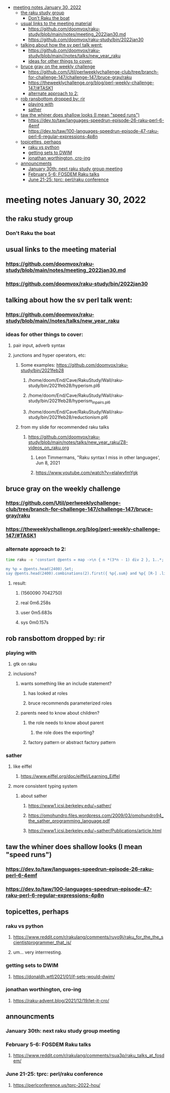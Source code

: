 - [meeting notes January 30, 2022](#org532aaf7)
  - [the raku study group](#org550cdc3)
    - [Don't Raku the boat](#org2fd6b01)
  - [usual links to the meeting material](#orgfd0b909)
    - [<https://github.com/doomvox/raku-study/blob/main/notes/meeting_2022jan30.md>](#orgc25fec7)
    - [<https://github.com/doomvox/raku-study/bin/2022jan30>](#orgab98376)
  - [talking about how the sv perl talk went:](#org424ff9e)
    - [<https://github.com/doomvox/raku-study/blob/main//notes/talks/new_year_raku>](#orgd8528fd)
    - [ideas for other things to cover:](#orgf3971ec)
  - [bruce gray on the weekly challenge](#org5fca182)
    - [<https://github.com/Util/perlweeklychallenge-club/tree/branch-for-challenge-147/challenge-147/bruce-gray/raku>](#orgfda5e69)
    - [<https://theweeklychallenge.org/blog/perl-weekly-challenge-147/#TASK1>](#org4607e1d)
    - [alternate approach to 2:](#org269dfb1)
  - [rob ransbottom dropped by: rir](#org483fdca)
    - [playing with](#orgd8e4ed4)
    - [sather](#org82ce77e)
  - [taw the whiner does shallow looks (I mean "speed runs")](#org0a2f255)
    - [<https://dev.to/taw/languages-speedrun-episode-26-raku-perl-6-4emf>](#org3a07b81)
    - [<https://dev.to/taw/100-languages-speedrun-episode-47-raku-perl-6-regular-expressions-4p8n>](#org70d5d4e)
  - [topicettes, perhaps](#orga8736b8)
    - [raku vs python](#org18aa85a)
    - [getting sets to DWIM](#org4be9708)
    - [jonathan worthington, cro-ing](#org737a36a)
  - [announcments](#orgf2128d3)
    - [January 30th: next raku study group meeting](#orgf78059b)
    - [February 5-6: FOSDEM Raku talks](#orgbe4b367)
    - [June 21-25: tprc: perl/raku conference](#org4dca217)


<a id="org532aaf7"></a>

# meeting notes January 30, 2022


<a id="org550cdc3"></a>

## the raku study group


<a id="org2fd6b01"></a>

### Don't Raku the boat


<a id="orgfd0b909"></a>

## usual links to the meeting material


<a id="orgc25fec7"></a>

### <https://github.com/doomvox/raku-study/blob/main/notes/meeting_2022jan30.md>


<a id="orgab98376"></a>

### <https://github.com/doomvox/raku-study/bin/2022jan30>


<a id="org424ff9e"></a>

## talking about how the sv perl talk went:


<a id="orgd8528fd"></a>

### <https://github.com/doomvox/raku-study/blob/main//notes/talks/new_year_raku>


<a id="orgf3971ec"></a>

### ideas for other things to cover:

1.  pair input, adverb syntax

2.  junctions and hyper operators, etc:

    1.  Some examples: <https://github.com/doomvox/raku-study/bin/2021feb28>
    
        1.  /home/doom/End/Cave/RakuStudy/Wall/raku-study/bin/2021feb28/hyperism.pl6
        
        2.  /home/doom/End/Cave/RakuStudy/Wall/raku-study/bin/2021feb28/hyperism<sub>in</sub><sub>pairs.pl6</sub>
        
        3.  /home/doom/End/Cave/RakuStudy/Wall/raku-study/bin/2021feb28/reductionism.pl6
    
    2.  from my slide for recommended raku talks
    
        1.  <https://github.com/doomvox/raku-study/blob/main/notes/talks/new_year_raku/Z8-videos_on_raku.org>
        
            1.  Leon Timmermans, "Raku syntax I miss in other languages', Jun 8, 2021
            
            2.  <https://www.youtube.com/watch?v=elalwvfmYgk>


<a id="org5fca182"></a>

## bruce gray on the weekly challenge


<a id="orgfda5e69"></a>

### <https://github.com/Util/perlweeklychallenge-club/tree/branch-for-challenge-147/challenge-147/bruce-gray/raku>


<a id="org4607e1d"></a>

### <https://theweeklychallenge.org/blog/perl-weekly-challenge-147/#TASK1>


<a id="org269dfb1"></a>

### alternate approach to 2:

```sh
time raku -e 'constant @pents = map ->\n { n *(3*n - 1) div 2 }, 1..*;

my %p = @pents.head(2400).Set;
say @pents.head(2400).combinations(2).first({ %p{.sum} and %p{ [R-] .list } });'
```

1.  result:

    1.  (1560090 7042750)
    
    2.  real 0m6.258s
    
    3.  user 0m5.683s
    
    4.  sys 0m0.157s


<a id="org483fdca"></a>

## rob ransbottom dropped by: rir


<a id="orgd8e4ed4"></a>

### playing with

1.  gtk on raku

2.  inclusions?

    1.  wants something like an include statement?
    
        1.  has looked at roles
        
        2.  bruce recommends parameterized roles
    
    2.  parents need to know about children?
    
        1.  the role needs to know about parent
        
            1.  the role does the exporting?
        
        2.  factory pattern or abstract factory pattern


<a id="org82ce77e"></a>

### sather

1.  like eiffel

    1.  <https://www.eiffel.org/doc/eiffel/Learning_Eiffel>

2.  more consistent typing system

    1.  about sather
    
        1.  <https://www1.icsi.berkeley.edu/~sather/>
        
        2.  <https://omohundro.files.wordpress.com/2009/03/omohundro94_the_sather_programming_language.pdf>
        
        3.  <https://www1.icsi.berkeley.edu/~sather/Publications/article.html>


<a id="org0a2f255"></a>

## taw the whiner does shallow looks (I mean "speed runs")


<a id="org3a07b81"></a>

### <https://dev.to/taw/languages-speedrun-episode-26-raku-perl-6-4emf>


<a id="org70d5d4e"></a>

### <https://dev.to/taw/100-languages-speedrun-episode-47-raku-perl-6-regular-expressions-4p8n>


<a id="orga8736b8"></a>

## topicettes, perhaps


<a id="org18aa85a"></a>

### raku vs python

1.  <https://www.reddit.com/r/rakulang/comments/ruyo9j/raku_for_the_the_scientistprogrammer_that_is/>

2.  um&#x2026; very interrresting.


<a id="org4be9708"></a>

### getting sets to DWIM

1.  <https://donaldh.wtf/2021/01/if-sets-would-dwim/>


<a id="org737a36a"></a>

### jonathan worthington, cro-ing

1.  <https://raku-advent.blog/2021/12/19/let-it-cro/>


<a id="orgf2128d3"></a>

## announcments


<a id="orgf78059b"></a>

### January 30th: next raku study group meeting


<a id="orgbe4b367"></a>

### February 5-6: FOSDEM Raku talks

1.  <https://www.reddit.com/r/rakulang/comments/rsua3p/raku_talks_at_fosdem/>


<a id="org4dca217"></a>

### June 21-25: tprc: perl/raku conference

1.  <https://perlconference.us/tprc-2022-hou/>
